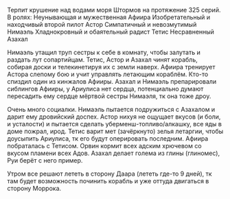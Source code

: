 Терпит крушение над водами моря Штормов на протяжение 325 серий.
В ролях:
Неунывающая и мужественная Афиира
Изобретательный и находчивый второй пилот Астор
Симпатичный и невозмутимый Нимаэль
Хладнокровный и обаятельный радист Тетис
Несравненный Азахал

Нимаэль утащил труп сестры к себе в комнату, чтобы залутать и раздать лут сопартийцам.
Тетис, Астор и Азахал чинят корабль, собирая доски и телекинетируя их с земли наверх.
Афиира тренирует Астора слепому бою и учит управлять летающим кораблём.
Кто-то спиздил один из кинжалов Афииры.
Азахал и Нимаэль препарировали сиблингов Афииры, у Ариулиса нет сердца, потенциально думают пересадить ему сердце мёртвой сестры Нимаэля, тк она тоже дроу. 

Очень много социалки.
Нимаэль пытается подружиться с Азахалом и дарит ему дровийский доспех. Астор нихуя не ощущает вкусов (и боли, и усталости) и пытается сделать уберменш-топливо/алкашку, все яды в доме пожрал, ирод. Тетис варит мет (зачёркнуто) зелья летаргии, чтобы доусыпить Ариулиса, тк его будут оперировать последним. Афиира побраталась с Тетисом. Орвин кормит всех адским хрючевом со вкусом пламени всех Адов. Азахал делает голема из глины (глиномес), Руи берёт с него пример.

Утром все решают лететь в сторону Даара (лететь где-то 9 дней), тк там будет возможность починить корабль и уже оттуда двигаться в сторону Моррока. 

